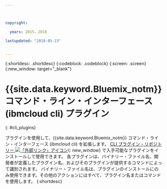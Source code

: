 ```yaml
---



copyright:

  years: 2015，2018

lastupdated: "2018-05-23"


---
```


{:shortdesc: .shortdesc}
{:codeblock: .codeblock}
{:screen: .screen}
{:new_window: target="_blank"}

# {{site.data.keyword.Bluemix_notm}} コマンド・ライン・インターフェース (ibmcloud cli) プラグイン
{: #cli_plugins}

プラグインを使用して、{{site.data.keyword.Bluemix_notm}} コマンド・ライン・インターフェース (ibmcloud cli) を拡張します。 [CLI プラグイン・リポジトリー ![「外部リンク」アイコン](../icons/launch-glyph.svg)](http://plugins.ng.bluemix.net/){: new_window} で入手可能なプラグインをインストールして使用できます。 各プラグインは、バイナリー・ファイル名、開発者が定義したプラグイン名、およびそのプラグインが提供するコマンドによって識別されます。 バイナリー・ファイル名は、プラグインのインストールにのみ使用できます。その他のアクションにはすべて、プラグイン名またはコマンドを使用します。
{:shortdesc}
